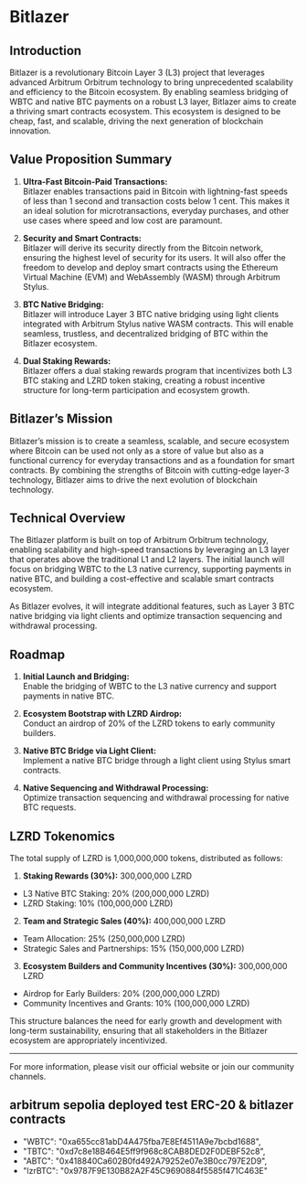# Bitlazer

## Introduction

Bitlazer is a revolutionary Bitcoin Layer 3 (L3) project that leverages advanced Arbitrum Orbitrum technology to bring unprecedented scalability and efficiency to the Bitcoin ecosystem. By enabling seamless bridging of WBTC and native BTC payments on a robust L3 layer, Bitlazer aims to create a thriving smart contracts ecosystem. This ecosystem is designed to be cheap, fast, and scalable, driving the next generation of blockchain innovation.

## Value Proposition Summary

1. **Ultra-Fast Bitcoin-Paid Transactions:**  
   Bitlazer enables transactions paid in Bitcoin with lightning-fast speeds of less than 1 second and transaction costs below 1 cent. This makes it an ideal solution for microtransactions, everyday purchases, and other use cases where speed and low cost are paramount.

2. **Security and Smart Contracts:**  
   Bitlazer will derive its security directly from the Bitcoin network, ensuring the highest level of security for its users. It will also offer the freedom to develop and deploy smart contracts using the Ethereum Virtual Machine (EVM) and WebAssembly (WASM) through Arbitrum Stylus.

3. **BTC Native Bridging:**  
   Bitlazer will introduce Layer 3 BTC native bridging using light clients integrated with Arbitrum Stylus native WASM contracts. This will enable seamless, trustless, and decentralized bridging of BTC within the Bitlazer ecosystem.

4. **Dual Staking Rewards:**  
   Bitlazer offers a dual staking rewards program that incentivizes both L3 BTC staking and LZRD token staking, creating a robust incentive structure for long-term participation and ecosystem growth.

## Bitlazer’s Mission

Bitlazer’s mission is to create a seamless, scalable, and secure ecosystem where Bitcoin can be used not only as a store of value but also as a functional currency for everyday transactions and as a foundation for smart contracts. By combining the strengths of Bitcoin with cutting-edge layer-3 technology, Bitlazer aims to drive the next evolution of blockchain technology.

## Technical Overview

The Bitlazer platform is built on top of Arbitrum Orbitrum technology, enabling scalability and high-speed transactions by leveraging an L3 layer that operates above the traditional L1 and L2 layers. The initial launch will focus on bridging WBTC to the L3 native currency, supporting payments in native BTC, and building a cost-effective and scalable smart contracts ecosystem.

As Bitlazer evolves, it will integrate additional features, such as Layer 3 BTC native bridging via light clients and optimize transaction sequencing and withdrawal processing.

## Roadmap

1. **Initial Launch and Bridging:**  
   Enable the bridging of WBTC to the L3 native currency and support payments in native BTC.

2. **Ecosystem Bootstrap with LZRD Airdrop:**  
   Conduct an airdrop of 20% of the LZRD tokens to early community builders.

3. **Native BTC Bridge via Light Client:**  
   Implement a native BTC bridge through a light client using Stylus smart contracts.

4. **Native Sequencing and Withdrawal Processing:**  
   Optimize transaction sequencing and withdrawal processing for native BTC requests.

## LZRD Tokenomics

The total supply of LZRD is 1,000,000,000 tokens, distributed as follows:

1. **Staking Rewards (30%):** 300,000,000 LZRD
- L3 Native BTC Staking: 20% (200,000,000 LZRD)
- LZRD Staking: 10% (100,000,000 LZRD)

2. **Team and Strategic Sales (40%):** 400,000,000 LZRD
- Team Allocation: 25% (250,000,000 LZRD)
- Strategic Sales and Partnerships: 15% (150,000,000 LZRD)

3. **Ecosystem Builders and Community Incentives (30%):** 300,000,000 LZRD
- Airdrop for Early Builders: 20% (200,000,000 LZRD)
- Community Incentives and Grants: 10% (100,000,000 LZRD)

This structure balances the need for early growth and development with long-term sustainability, ensuring that all stakeholders in the Bitlazer ecosystem are appropriately incentivized.

---

For more information, please visit our official website or join our community channels.


## arbitrum sepolia deployed test ERC-20 & bitlazer contracts
- "WBTC": "0xa655cc81abD4A475fba7E8Ef4511A9e7bcbd1688",
- "TBTC": "0xd7c8e18B464E5ff9f968c8CAB8DED2F0DEBF52c8",
- "ABTC": "0x418840Ca602B0fd492A79252e07e3B0cc797E2D9",
- "lzrBTC": "0x9787F9E130B82A2F45C9690884f5585f471C463E"
